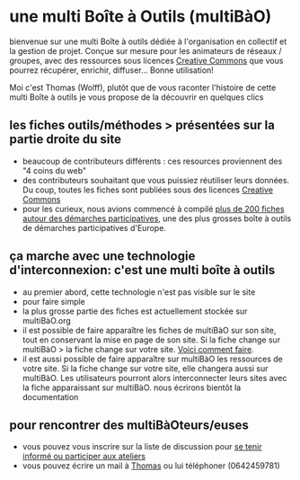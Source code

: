 # une multi Boîte à Outils (multiBàO)

bienvenue sur une multi Boîte à outils dédiée à l'organisation en collectif et la gestion de projet. Conçue sur mesure pour les animateurs de réseaux / groupes, avec des ressources sous licences [Creative Commons](http://creativecommons.fr/) que vous pourrez récupérer, enrichir, diffuser... Bonne utilisation!

Moi c'est Thomas (Wolff), plutôt que de vous raconter l'histoire de cette multi Boîte à outils je vous propose de la découvrir en quelques clics 

## les fiches outils/méthodes > présentées sur la partie droite du site
 * beaucoup de contributeurs différents : ces resources proviennent des "4 coins du web"
 * des contributeurs souhaitant que vous puissiez réutiliser leurs données. Du coup, toutes les fiches sont publiées sous des licences [Creative Commons](http://creativecommons.fr/)
 * pour les curieux, nous avions commencé à compilé [plus de 200 fiches autour des démarches participatives](https://www.dropbox.com/sh/vryv33xp4bwwhx0/AAAGx_8JJZO_Gtipmg4GMFIKa), une des plus grosses boîte à outils de démarches participatives d'Europe.

## ça marche avec une technologie d'interconnexion: c'est une multi boîte à outils
 * au premier abord, cette technologie n'est pas visible sur le site
 * pour faire simple
  * la plus grosse partie des fiches est actuellement stockée sur multiBàO.org 
  * il est possible de faire apparaître les fiches de multiBàO sur son site, tout en conservant la mise en page de son site. Si la fiche change sur multiBàO > la fiche change sur votre site. [Voici comment faire](https://github.com/scopyleft/multibao/tree/dev/public/integration).
  * il est aussi possible de faire apparaître sur multiBàO les ressources de votre site. Si la fiche change sur votre site, elle changera aussi sur multiBàO. Les utilisateurs pourront alors interconnecter leurs sites avec la fiche apparaissant sur multiBàO. nous écrirons bientôt la documentation

## pour rencontrer des multiBàOteurs/euses 

* vous pouvez vous inscrire sur la liste de discussion pour [se tenir informé ou participer aux ateliers](http://lists.imaginationforpeople.org/cgi-bin/mailman/listinfo/multibao )
* vous pouvez écrire un mail à [Thomas](mailto:thomas.wolff@cpcoop.fr) ou lui téléphoner (0642459781)
